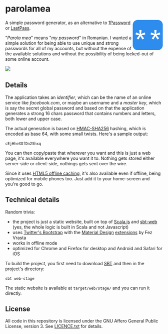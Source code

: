 # parolamea

<img src="src/main/public/icons/icon-96x96.png" border="0" align="right" />

A simple password generator, as an alternative to
[1Password](https://agilebits.com/onepassword)
or [LastPass](https://lastpass.com/).

"*Parola mea*" means "*my password*" in Romanian. I wanted a simple solution
for being able to use unique and strong passwords for all of my accounts, but without
the expense of the available solutions and without the possibility of being locked-out
of some online account.

<a href="https://travis-ci.org/alexandru/parolamea"><img src="https://travis-ci.org/alexandru/parolamea.svg?branch=master" border="0" /></a>

## Details

The application takes an *identifier*, which can be the name of an online service
like *facebook.com*, or maybe an username and a *master key*, which is say the secret
global password and based on that the application generates a strong 16 chars password
that contains numbers and letters, both lower and upper case.

The actual generation is based on [HMAC-SHA256](http://en.wikipedia.org/wiki/Hash-based_message_authentication_code)
hashing, which is encoded as base 64, with some small twists. Here's a sample output:

```
cEjHheXOfDn2Shxq
```

You can then copy/paste that wherever you want and this is just a web page,
it's available everywhere you want it to. Nothing gets stored either server-side
or client-side, nothings gets sent over the wire.

Since it uses [HTML5 offline caching](http://diveintohtml5.info/offline.html), it's also
available even if offline, being optimized for mobile phones too. Just add it to your
home-screen and you're good to go.

## Technical details

Random trivia:

- the project is just a static website, built on top of [Scala.js](http://www.scala-js.org/)
  and [sbt-web](https://github.com/sbt/sbt-web) (yes, the whole logic is built in Scala
  and not Javascript)
- uses [Twitter's Bootstrap](http://getbootstrap.com/) with the
  [Material Design](http://www.google.ro/design/spec/material-design/introduction.html)
  [extensions](https://github.com/FezVrasta/bootstrap-material-design) by Fez Vrasta
- works in offline mode
- optimized for Chrome and Firefox for desktop and Android and Safari for iOS

To build the project, you first need to download [SBT](http://www.scala-sbt.org/) and
then in the project's directory:

```
sbt web-stage
```

The static website is available at `target/web/stage/` and you can run it directly.

## License

All code in this repository is licensed under the GNU Affero General Public License, version 3.
See [LICENCE.txt](./LICENSE.txt) for details.

